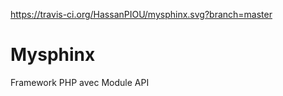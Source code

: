 https://travis-ci.org/HassanPIOU/mysphinx.svg?branch=master
# Mysphinx
 Framework PHP avec Module API
